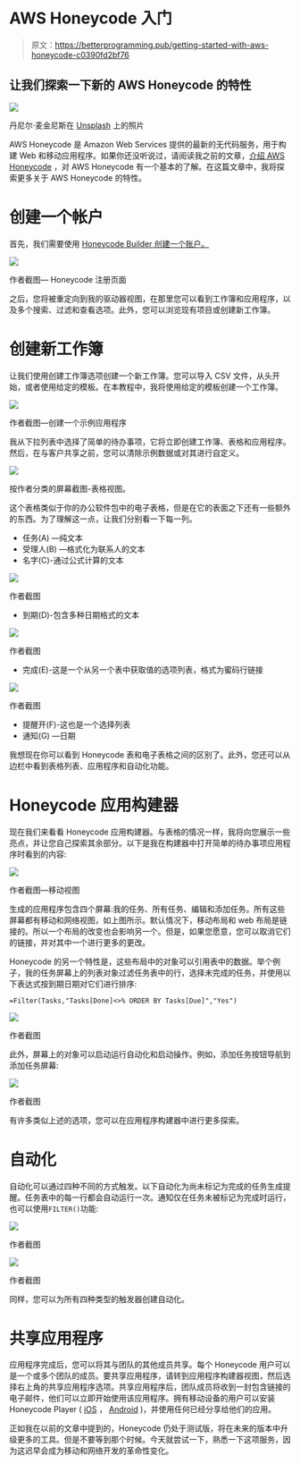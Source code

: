 # AWS Honeycode 入门

> 原文：<https://betterprogramming.pub/getting-started-with-aws-honeycode-c0390fd2bf76>

## 让我们探索一下新的 AWS Honeycode 的特性

![](img/dfabee1b99ade4f585a4ccc5b6c7c2f3.png)

丹尼尔·麦金尼斯在 [Unsplash](https://unsplash.com?utm_source=medium&utm_medium=referral) 上的照片

AWS Honeycode 是 Amazon Web Services 提供的最新的无代码服务，用于构建 Web 和移动应用程序。如果你还没听说过，请阅读我之前的文章，[介绍 AWS Honeycode](https://medium.com/better-programming/introducing-aws-honeycode-2d96d2dea7dd) ，对 AWS Honeycode 有一个基本的了解。在这篇文章中，我将探索更多关于 AWS Honeycode 的特性。

# 创建一个帐户

首先，我们需要使用 [Honeycode Builder 创建一个账户。](https://builder.honeycode.aws/auth/signup?redirectUrl=https%3A%2F%2Fbuilder.honeycode.aws%2F)

![](img/a7d06a19700b17dac6e2f4537d6c8e1d.png)

作者截图— Honeycode 注册页面

之后，您将被重定向到我的驱动器视图，在那里您可以看到工作簿和应用程序，以及多个搜索、过滤和查看选项。此外，您可以浏览现有项目或创建新工作簿。

# 创建新工作簿

让我们使用创建工作簿选项创建一个新工作簿。您可以导入 CSV 文件，从头开始，或者使用给定的模板。在本教程中，我将使用给定的模板创建一个工作簿。

![](img/59e954983dea36d2abfded034d3f9efc.png)

作者截图—创建一个示例应用程序

我从下拉列表中选择了简单的待办事项，它将立即创建工作簿、表格和应用程序。然后，在与客户共享之前，您可以清除示例数据或对其进行自定义。

![](img/be77931be0c00297689ff7fe3c18261e.png)

按作者分类的屏幕截图-表格视图。

这个表格类似于你的办公软件包中的电子表格，但是在它的表面之下还有一些额外的东西。为了理解这一点，让我们分别看一下每一列。

*   任务(A) —纯文本
*   受理人(B) —格式化为联系人的文本
*   名字(C)-通过公式计算的文本

![](img/d072de1b5b50275413274c29536cea29.png)

作者截图

*   到期(D)-包含多种日期格式的文本

![](img/eecbea461209c512492afd823a26d902.png)

作者截图

*   完成(E)-这是一个从另一个表中获取值的选项列表，格式为蜜码行链接

![](img/8cf28a90485cd96cf2ce3d72c7a969a5.png)

作者截图

*   提醒开(F)-这也是一个选择列表
*   通知(G) —日期

我想现在你可以看到 Honeycode 表和电子表格之间的区别了。此外，您还可以从边栏中看到表格列表、应用程序和自动化功能。

# Honeycode 应用构建器

现在我们来看看 Honeycode 应用构建器。与表格的情况一样，我将向您展示一些亮点，并让您自己探索其余部分。以下是我在构建器中打开简单的待办事项应用程序时看到的内容:

![](img/058a9e68c400cb702730aa27e650cf51.png)

作者截图—移动视图

生成的应用程序包含四个屏幕:我的任务、所有任务、编辑和添加任务。所有这些屏幕都有移动和网络视图，如上图所示。默认情况下，移动布局和 web 布局是链接的。所以一个布局的改变也会影响另一个。但是，如果您愿意，您可以取消它们的链接，并对其中一个进行更多的更改。

Honeycode 的另一个特性是，这些布局中的对象可以引用表中的数据。举个例子，我的任务屏幕上的列表对象过滤任务表中的行，选择未完成的任务，并使用以下表达式按到期日期对它们进行排序:

```
=Filter(Tasks,"Tasks[Done]<>% ORDER BY Tasks[Due]","Yes")
```

![](img/32e717916630a2469fa3589f118b326b.png)

作者截图

此外，屏幕上的对象可以启动运行自动化和启动操作。例如，添加任务按钮导航到添加任务屏幕:

![](img/21e07020288a0ff2aa71226b75514bc6.png)

作者截图

有许多类似上述的选项，您可以在应用程序构建器中进行更多探索。

# 自动化

自动化可以通过四种不同的方式触发。以下自动化为尚未标记为完成的任务生成提醒。任务表中的每一行都会自动运行一次。通知仅在任务未被标记为完成时运行，也可以使用`FILTER()`功能:

![](img/900548fd63040069861eb65b3f027363.png)

作者截图

![](img/785482936fa9f056ff838d704f55d9ab.png)

作者截图

同样，您可以为所有四种类型的触发器创建自动化。

# 共享应用程序

应用程序完成后，您可以将其与团队的其他成员共享。每个 Honeycode 用户可以是一个或多个团队的成员。要共享应用程序，请转到应用程序构建器视图，然后选择右上角的共享应用程序选项。共享应用程序后，团队成员将收到一封包含链接的电子邮件，他们可以立即开始使用该应用程序。拥有移动设备的用户可以安装 Honeycode Player ( [iOS](https://apps.apple.com/app/id1502619411) ， [Android](https://play.google.com/store/apps/details?id=com.amazon.aws.honeycode) )，并使用任何已经分享给他们的应用。

正如我在以前的文章中提到的，Honeycode 仍处于测试版，将在未来的版本中升级更多的工具。但是不要等到那个时候。今天就尝试一下，熟悉一下这项服务，因为这迟早会成为移动和网络开发的革命性变化。